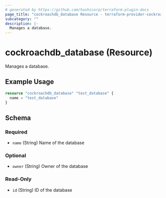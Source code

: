 ```yaml
---
# generated by https://github.com/hashicorp/terraform-plugin-docs
page_title: "cockroachdb_database Resource - terraform-provider-cockroachdb"
subcategory: ""
description: |-
  Manages a database.
---
```


# cockroachdb_database (Resource)

Manages a database.

## Example Usage

```terraform
resource "cockroachdb_database" "test_database" {
  name = "test_database"
}
```

<!-- schema generated by tfplugindocs -->
## Schema

### Required

- `name` (String) Name of the database

### Optional

- `owner` (String) Owner of the database

### Read-Only

- `id` (String) ID of the database


